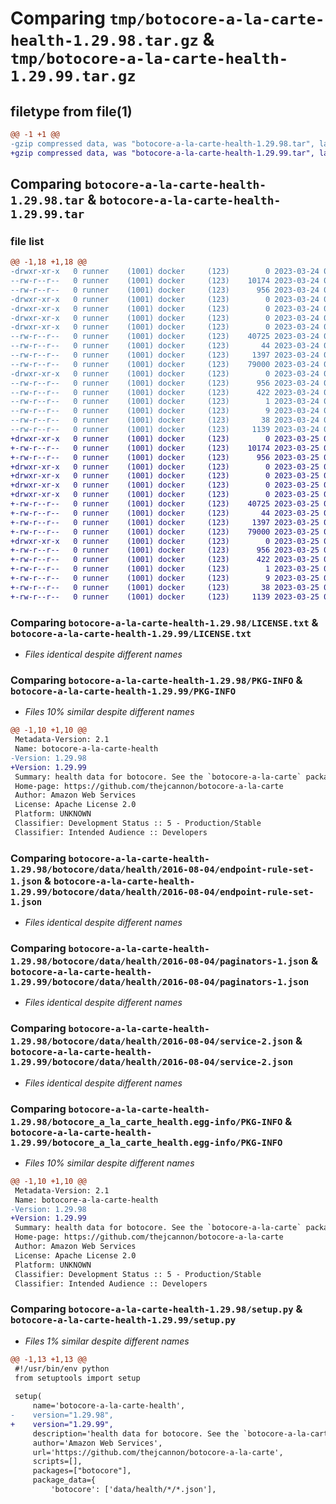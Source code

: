 # Comparing `tmp/botocore-a-la-carte-health-1.29.98.tar.gz` & `tmp/botocore-a-la-carte-health-1.29.99.tar.gz`

## filetype from file(1)

```diff
@@ -1 +1 @@
-gzip compressed data, was "botocore-a-la-carte-health-1.29.98.tar", last modified: Fri Mar 24 01:24:15 2023, max compression
+gzip compressed data, was "botocore-a-la-carte-health-1.29.99.tar", last modified: Sat Mar 25 01:22:36 2023, max compression
```

## Comparing `botocore-a-la-carte-health-1.29.98.tar` & `botocore-a-la-carte-health-1.29.99.tar`

### file list

```diff
@@ -1,18 +1,18 @@
-drwxr-xr-x   0 runner    (1001) docker     (123)        0 2023-03-24 01:24:15.773905 botocore-a-la-carte-health-1.29.98/
--rw-r--r--   0 runner    (1001) docker     (123)    10174 2023-03-24 01:24:15.000000 botocore-a-la-carte-health-1.29.98/LICENSE.txt
--rw-r--r--   0 runner    (1001) docker     (123)      956 2023-03-24 01:24:15.773905 botocore-a-la-carte-health-1.29.98/PKG-INFO
-drwxr-xr-x   0 runner    (1001) docker     (123)        0 2023-03-24 01:24:15.773905 botocore-a-la-carte-health-1.29.98/botocore/
-drwxr-xr-x   0 runner    (1001) docker     (123)        0 2023-03-24 01:24:15.773905 botocore-a-la-carte-health-1.29.98/botocore/data/
-drwxr-xr-x   0 runner    (1001) docker     (123)        0 2023-03-24 01:24:15.773905 botocore-a-la-carte-health-1.29.98/botocore/data/health/
-drwxr-xr-x   0 runner    (1001) docker     (123)        0 2023-03-24 01:24:15.773905 botocore-a-la-carte-health-1.29.98/botocore/data/health/2016-08-04/
--rw-r--r--   0 runner    (1001) docker     (123)    40725 2023-03-24 01:23:57.000000 botocore-a-la-carte-health-1.29.98/botocore/data/health/2016-08-04/endpoint-rule-set-1.json
--rw-r--r--   0 runner    (1001) docker     (123)       44 2023-03-24 01:23:57.000000 botocore-a-la-carte-health-1.29.98/botocore/data/health/2016-08-04/examples-1.json
--rw-r--r--   0 runner    (1001) docker     (123)     1397 2023-03-24 01:23:57.000000 botocore-a-la-carte-health-1.29.98/botocore/data/health/2016-08-04/paginators-1.json
--rw-r--r--   0 runner    (1001) docker     (123)    79000 2023-03-24 01:23:57.000000 botocore-a-la-carte-health-1.29.98/botocore/data/health/2016-08-04/service-2.json
-drwxr-xr-x   0 runner    (1001) docker     (123)        0 2023-03-24 01:24:15.773905 botocore-a-la-carte-health-1.29.98/botocore_a_la_carte_health.egg-info/
--rw-r--r--   0 runner    (1001) docker     (123)      956 2023-03-24 01:24:15.000000 botocore-a-la-carte-health-1.29.98/botocore_a_la_carte_health.egg-info/PKG-INFO
--rw-r--r--   0 runner    (1001) docker     (123)      422 2023-03-24 01:24:15.000000 botocore-a-la-carte-health-1.29.98/botocore_a_la_carte_health.egg-info/SOURCES.txt
--rw-r--r--   0 runner    (1001) docker     (123)        1 2023-03-24 01:24:15.000000 botocore-a-la-carte-health-1.29.98/botocore_a_la_carte_health.egg-info/dependency_links.txt
--rw-r--r--   0 runner    (1001) docker     (123)        9 2023-03-24 01:24:15.000000 botocore-a-la-carte-health-1.29.98/botocore_a_la_carte_health.egg-info/top_level.txt
--rw-r--r--   0 runner    (1001) docker     (123)       38 2023-03-24 01:24:15.773905 botocore-a-la-carte-health-1.29.98/setup.cfg
--rw-r--r--   0 runner    (1001) docker     (123)     1139 2023-03-24 01:24:15.000000 botocore-a-la-carte-health-1.29.98/setup.py
+drwxr-xr-x   0 runner    (1001) docker     (123)        0 2023-03-25 01:22:36.411157 botocore-a-la-carte-health-1.29.99/
+-rw-r--r--   0 runner    (1001) docker     (123)    10174 2023-03-25 01:22:36.000000 botocore-a-la-carte-health-1.29.99/LICENSE.txt
+-rw-r--r--   0 runner    (1001) docker     (123)      956 2023-03-25 01:22:36.411157 botocore-a-la-carte-health-1.29.99/PKG-INFO
+drwxr-xr-x   0 runner    (1001) docker     (123)        0 2023-03-25 01:22:36.407157 botocore-a-la-carte-health-1.29.99/botocore/
+drwxr-xr-x   0 runner    (1001) docker     (123)        0 2023-03-25 01:22:36.407157 botocore-a-la-carte-health-1.29.99/botocore/data/
+drwxr-xr-x   0 runner    (1001) docker     (123)        0 2023-03-25 01:22:36.407157 botocore-a-la-carte-health-1.29.99/botocore/data/health/
+drwxr-xr-x   0 runner    (1001) docker     (123)        0 2023-03-25 01:22:36.407157 botocore-a-la-carte-health-1.29.99/botocore/data/health/2016-08-04/
+-rw-r--r--   0 runner    (1001) docker     (123)    40725 2023-03-25 01:22:12.000000 botocore-a-la-carte-health-1.29.99/botocore/data/health/2016-08-04/endpoint-rule-set-1.json
+-rw-r--r--   0 runner    (1001) docker     (123)       44 2023-03-25 01:22:12.000000 botocore-a-la-carte-health-1.29.99/botocore/data/health/2016-08-04/examples-1.json
+-rw-r--r--   0 runner    (1001) docker     (123)     1397 2023-03-25 01:22:12.000000 botocore-a-la-carte-health-1.29.99/botocore/data/health/2016-08-04/paginators-1.json
+-rw-r--r--   0 runner    (1001) docker     (123)    79000 2023-03-25 01:22:12.000000 botocore-a-la-carte-health-1.29.99/botocore/data/health/2016-08-04/service-2.json
+drwxr-xr-x   0 runner    (1001) docker     (123)        0 2023-03-25 01:22:36.411157 botocore-a-la-carte-health-1.29.99/botocore_a_la_carte_health.egg-info/
+-rw-r--r--   0 runner    (1001) docker     (123)      956 2023-03-25 01:22:36.000000 botocore-a-la-carte-health-1.29.99/botocore_a_la_carte_health.egg-info/PKG-INFO
+-rw-r--r--   0 runner    (1001) docker     (123)      422 2023-03-25 01:22:36.000000 botocore-a-la-carte-health-1.29.99/botocore_a_la_carte_health.egg-info/SOURCES.txt
+-rw-r--r--   0 runner    (1001) docker     (123)        1 2023-03-25 01:22:36.000000 botocore-a-la-carte-health-1.29.99/botocore_a_la_carte_health.egg-info/dependency_links.txt
+-rw-r--r--   0 runner    (1001) docker     (123)        9 2023-03-25 01:22:36.000000 botocore-a-la-carte-health-1.29.99/botocore_a_la_carte_health.egg-info/top_level.txt
+-rw-r--r--   0 runner    (1001) docker     (123)       38 2023-03-25 01:22:36.411157 botocore-a-la-carte-health-1.29.99/setup.cfg
+-rw-r--r--   0 runner    (1001) docker     (123)     1139 2023-03-25 01:22:36.000000 botocore-a-la-carte-health-1.29.99/setup.py
```

### Comparing `botocore-a-la-carte-health-1.29.98/LICENSE.txt` & `botocore-a-la-carte-health-1.29.99/LICENSE.txt`

 * *Files identical despite different names*

### Comparing `botocore-a-la-carte-health-1.29.98/PKG-INFO` & `botocore-a-la-carte-health-1.29.99/PKG-INFO`

 * *Files 10% similar despite different names*

```diff
@@ -1,10 +1,10 @@
 Metadata-Version: 2.1
 Name: botocore-a-la-carte-health
-Version: 1.29.98
+Version: 1.29.99
 Summary: health data for botocore. See the `botocore-a-la-carte` package for more info.
 Home-page: https://github.com/thejcannon/botocore-a-la-carte
 Author: Amazon Web Services
 License: Apache License 2.0
 Platform: UNKNOWN
 Classifier: Development Status :: 5 - Production/Stable
 Classifier: Intended Audience :: Developers
```

### Comparing `botocore-a-la-carte-health-1.29.98/botocore/data/health/2016-08-04/endpoint-rule-set-1.json` & `botocore-a-la-carte-health-1.29.99/botocore/data/health/2016-08-04/endpoint-rule-set-1.json`

 * *Files identical despite different names*

### Comparing `botocore-a-la-carte-health-1.29.98/botocore/data/health/2016-08-04/paginators-1.json` & `botocore-a-la-carte-health-1.29.99/botocore/data/health/2016-08-04/paginators-1.json`

 * *Files identical despite different names*

### Comparing `botocore-a-la-carte-health-1.29.98/botocore/data/health/2016-08-04/service-2.json` & `botocore-a-la-carte-health-1.29.99/botocore/data/health/2016-08-04/service-2.json`

 * *Files identical despite different names*

### Comparing `botocore-a-la-carte-health-1.29.98/botocore_a_la_carte_health.egg-info/PKG-INFO` & `botocore-a-la-carte-health-1.29.99/botocore_a_la_carte_health.egg-info/PKG-INFO`

 * *Files 10% similar despite different names*

```diff
@@ -1,10 +1,10 @@
 Metadata-Version: 2.1
 Name: botocore-a-la-carte-health
-Version: 1.29.98
+Version: 1.29.99
 Summary: health data for botocore. See the `botocore-a-la-carte` package for more info.
 Home-page: https://github.com/thejcannon/botocore-a-la-carte
 Author: Amazon Web Services
 License: Apache License 2.0
 Platform: UNKNOWN
 Classifier: Development Status :: 5 - Production/Stable
 Classifier: Intended Audience :: Developers
```

### Comparing `botocore-a-la-carte-health-1.29.98/setup.py` & `botocore-a-la-carte-health-1.29.99/setup.py`

 * *Files 1% similar despite different names*

```diff
@@ -1,13 +1,13 @@
 #!/usr/bin/env python
 from setuptools import setup
 
 setup(
     name='botocore-a-la-carte-health',
-    version="1.29.98",
+    version="1.29.99",
     description='health data for botocore. See the `botocore-a-la-carte` package for more info.',
     author='Amazon Web Services',
     url='https://github.com/thejcannon/botocore-a-la-carte',
     scripts=[],
     packages=["botocore"],
     package_data={
         'botocore': ['data/health/*/*.json'],
```

